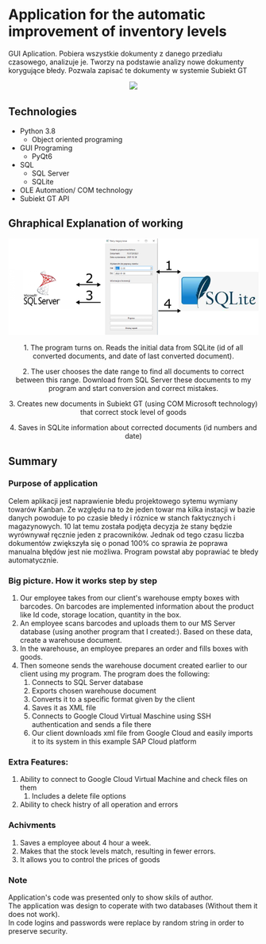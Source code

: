 # Application for the automatic improvement of inventory levels

GUI Aplication. Pobiera wszystkie dokumenty z danego przediału czasowego, analizuje je. Tworzy na podstawie analizy nowe dokumenty korygujące błedy. Pozwala zapisać te dokumenty w systemie Subiekt GT 

<p align="center">
<img src="README_gif.gif">
</p>  

## Technologies
* Python 3.8
  * Object oriented programing
* GUI Programing
  * PyQt6
* SQL
  * SQL Server
  * SQLite
* OLE Automation/ COM technology
* Subiekt GT API


## Ghraphical Explanation of working
<p align="center">
<img src="README_grafic_explain.png">
</p>

<p align="center">
1. The program turns on. Reads the initial data from SQLite (id of all converted documents, and date of last converted document).
</p>
<p align="center">
2. The user chooses the date range to find all documents to correct between this range. Download from SQL Server these documents to my program and start conversion and correct mistakes.
</p>
<p align="center">
3. Creates new documents in Subiekt GT (using COM Microsoft technology) that correct stock level of goods
</p>
<p align="center">
4. Saves in SQLite information about corrected documents (id numbers and date)
</p>

## Summary
### Purpose of application
Celem aplikacji jest naprawienie błedu projektowego sytemu wymiany towarów Kanban. Ze względu na to że jeden towar ma kilka instacji w bazie danych powoduje to po czasie błedy i róznice w stanch faktycznych i magazynowych. 10 lat temu została podjęta decyzja że stany będzie wyrównywał ręcznie jeden z pracowników. Jednak od tego czasu liczba dokumentów zwiększyła się o ponad 100% co sprawia że poprawa manualna błędów jest nie możliwa. Program powstał aby poprawiać te błedy automatycznie.

### Big picture. How it works step by step 
1. Our employee takes from our client's warehouse empty boxes with barcodes. On barcodes are implemented information about the product like Id code, storage location, quantity in the box. 
2. An employee scans barcodes and uploads them to our MS Server database (using another program that I created:). Based on these data, create a warehouse document.
3. In the warehouse, an employee prepares an order and fills boxes with goods.   
4. Then someone sends the warehouse document created earlier to our client using my program. The program does the following:  
   1. Connects to SQL Server database
   2. Exports chosen warehouse document
   3. Converts it to a specific format given by the client 
   4. Saves it as XML file
   5. Connects to Google Cloud Virtual Maschine using SSH authentication and sends a file there
   6. Our client downloads xml file from Google Cloud and easily imports it to its system in this example SAP Cloud platform
### Extra Features:
   1. Ability to connect to Google Cloud Virtual Machine and check files on them
      1. Includes a delete file options
   2. Ability to check histry of all operation and errors 
   
### Achivments
1. Saves a employee about 4 hour a week.
2. Makes that the stock levels match, resulting in fewer errors.
3. It allows you to control the prices of goods
### Note
Application's code was presented only to show skils of author.  
The application was design to coperate with two databases (Without them it does not work).   
In code logins and passwords were replace by random string in order to preserve security.